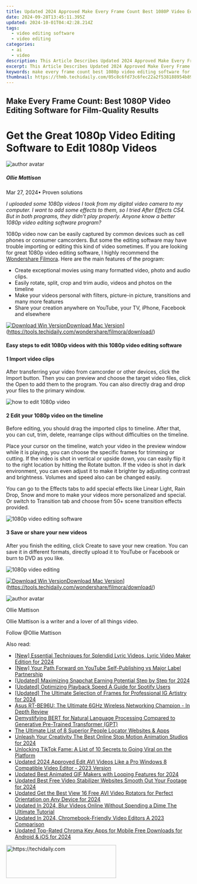```yaml
---
title: Updated 2024 Approved Make Every Frame Count Best 1080P Video Editing Software for Film-Quality Results
date: 2024-09-28T13:45:11.395Z
updated: 2024-10-01T04:42:28.214Z
tags: 
  - video editing software
  - video editing
categories: 
  - ai
  - video
description: This Article Describes Updated 2024 Approved Make Every Frame Count Best 1080P Video Editing Software for Film-Quality Results
excerpt: This Article Describes Updated 2024 Approved Make Every Frame Count Best 1080P Video Editing Software for Film-Quality Results
keywords: make every frame count best 1080p video editing software for film quality results,best free video cutting software for divx files updated 2023,elevate your video game best 1080p editing software for creators,master 1080p video editing expert approved software for stunning results,master 1080p video editing expert approved software,best zero cost video editing software for gamers 2024 update,the best free video editing software for mp4 files updated
thumbnail: https://thmb.techidaily.com/05c8c6fd73c6fec22a2f538188954b893a706bcf3ee5edf935baeb75dd083d47.jpg
---
```


## Make Every Frame Count: Best 1080P Video Editing Software for Film-Quality Results

# Get the Great 1080p Video Editing Software to Edit 1080p Videos

![author avatar](https://images.wondershare.com/filmora/article-images/ollie-mattison.jpg)

##### Ollie Mattison

 Mar 27, 2024• Proven solutions

_I uploaded some 1080p videos I took from my digital video camera to my computer. I want to add some effects to them, so I tried  After Effects CS4\. But in both programs, they didn’t play properly. Anyone know a better 1080p video editing software program?_

1080p video now can be easily captured by common devices such as cell phones or consumer camcorders. But some the editing software may have trouble importing or editing this kind of video sometimes. If you are looking for great 1080p video editing software, I highly recommend the [Wondershare Filmora](https://tools.techidaily.com/wondershare/filmora/download/). Here are the main features of the program:

* Create exceptional movies using many formatted video, photo and audio clips.
* Easily rotate, split, crop and trim audio, videos and photos on the timeline
* Make your videos personal with filters, picture-in picture, transitions and many more features
* Share your creation anywhere on YouTube, your TV, iPhone, Facebook and elsewhere

[![Download Win Version](https://images.wondershare.com/filmora/guide/download-btn-win.jpg)](https://tools.techidaily.com/wondershare/filmora/download/)[Download Mac Version](https://images.wondershare.com/filmora/guide/download-btn-mac.jpg)](https://tools.techidaily.com/wondershare/filmora/download/)

#### Easy steps to edit 1080p videos with this 1080p video editing software

#### 1 Import video clips

After transferring your video from camcorder or other devices, click the Import button. Then you can preview and choose the target video files, click the Open to add them to the program. You can also directly drag and drop your files to the primary window.

![how to edit 1080p video](https://images.wondershare.com/images/multimedia/video-editor/video-editor-main-interface.jpg)

#### 2 Edit your 1080p video on the timeline

Before editing, you should drag the imported clips to timeline. After that, you can cut, trim, delete, rearrange clips without difficulties on the timeline.

Place your cursor on the timeline, watch your video in the preview window while it is playing, you can choose the specific frames for trimming or cutting. If the video is shot in vertical or upside down, you can easily flip it to the right location by hitting the Rotate button. If the video is shot in dark environment, you can even adjust it to make it brighter by adjusting contrast and brightness. Volumes and speed also can be changed easily.

You can go to the Effects tabs to add special effects like Linear Light, Rain Drop, Snow and more to make your videos more personalized and special. Or switch to Transition tab and choose from 50+ scene transition effects provided.

![1080p video editing software](https://images.wondershare.com/images/multimedia/video-editor/video-editor-title-effect-intro.jpg)

#### 3 Save or share your new videos

After you finish the editing, click Create to save your new creation. You can save it in different formats, directly upload it to YouTube or Facebook or burn to DVD as you like.

![1080p video editing](https://images.wondershare.com/images/multimedia/video-editor/video-editor-output.jpg)

[![Download Win Version](https://images.wondershare.com/filmora/guide/download-btn-win.jpg)](https://tools.techidaily.com/wondershare/filmora/download/)[Download Mac Version](https://images.wondershare.com/filmora/guide/download-btn-mac.jpg)](https://tools.techidaily.com/wondershare/filmora/download/)

![author avatar](https://images.wondershare.com/filmora/article-images/ollie-mattison.jpg)

Ollie Mattison

Ollie Mattison is a writer and a lover of all things video.

Follow @Ollie Mattison

<ins class="adsbygoogle"
      style="display:block"
      data-ad-client="ca-pub-7571918770474297"
      data-ad-slot="8358498916"
      data-ad-format="auto"
      data-full-width-responsive="true"></ins>

<span class="atpl-alsoreadstyle">Also read:</span>
<div><ul>
<li><a href="https://facebook-video-footage.techidaily.com/new-essential-techniques-for-splendid-lyric-videos-lyric-video-maker-edition-for-2024/"><u>[New] Essential Techniques for Splendid Lyric Videos, Lyric Video Maker Edition for 2024</u></a></li>
<li><a href="https://facebook-video-share.techidaily.com/new-your-path-forward-on-youtube-self-publishing-vs-major-label-partnership/"><u>[New] Your Path Forward on YouTube Self-Publishing vs Major Label Partnership</u></a></li>
<li><a href="https://snapchat-videos.techidaily.com/updated-maximizing-snapchat-earning-potential-step-by-step-for-2024/"><u>[Updated] Maximizing Snapchat Earning Potential Step by Step for 2024</u></a></li>
<li><a href="https://extra-skills.techidaily.com/updated-optimizing-playback-speed-a-guide-for-spotify-users/"><u>[Updated] Optimizing Playback Speed A Guide for Spotify Users</u></a></li>
<li><a href="https://instagram-video-recordings.techidaily.com/updated-the-ultimate-selection-of-frames-for-professional-ig-artistry-for-2024/"><u>[Updated] The Ultimate Selection of Frames for Professional IG Artistry for 2024</u></a></li>
<li><a href="https://hardware-reviews.techidaily.com/asus-rt-be96u-the-ultimate-6ghz-wireless-networking-champion-in-depth-review/"><u>Asus RT-BE96U: The Ultimate 6GHz Wireless Networking Champion - In Depth Review</u></a></li>
<li><a href="https://tech-revival.techidaily.com/demystifying-bert-for-natural-language-processing-compared-to-generative-pre-trained-transformer-gpt/"><u>Demystifying BERT for Natural Language Processing Compared to Generative Pre-Trained Transformer (GPT)</u></a></li>
<li><a href="https://techno-recovery.techidaily.com/the-ultimate-list-of-8-superior-people-locator-websites-and-apps/"><u>The Ultimate List of 8 Superior People Locator Websites & Apps</u></a></li>
<li><a href="https://ai-video-apps.techidaily.com/unleash-your-creativity-the-best-online-stop-motion-animation-studios-for-2024/"><u>Unleash Your Creativity The Best Online Stop Motion Animation Studios for 2024</u></a></li>
<li><a href="https://techtrends.techidaily.com/unlocking-tiktok-fame-a-list-of-10-secrets-to-going-viral-on-the-platform/"><u>Unlocking TikTok Fame: A List of 10 Secrets to Going Viral on the Platform</u></a></li>
<li><a href="https://ai-video-apps.techidaily.com/updated-2024-approved-edit-avi-videos-like-a-pro-windows-8-compatible-video-editor-2023-version/"><u>Updated 2024 Approved Edit AVI Videos Like a Pro Windows 8 Compatible Video Editor - 2023 Version</u></a></li>
<li><a href="https://ai-video-apps.techidaily.com/updated-best-animated-gif-makers-with-looping-features-for-2024/"><u>Updated Best Animated GIF Makers with Looping Features for 2024</u></a></li>
<li><a href="https://ai-video-apps.techidaily.com/updated-best-free-video-stabilizer-websites-smooth-out-your-footage-for-2024/"><u>Updated Best Free Video Stabilizer Websites Smooth Out Your Footage for 2024</u></a></li>
<li><a href="https://ai-video-apps.techidaily.com/updated-get-the-best-view-16-free-avi-video-rotators-for-perfect-orientation-on-any-device-for-2024/"><u>Updated Get the Best View 16 Free AVI Video Rotators for Perfect Orientation on Any Device for 2024</u></a></li>
<li><a href="https://ai-video-apps.techidaily.com/updated-in-2024-blur-videos-online-without-spending-a-dime-the-ultimate-tutorial/"><u>Updated In 2024, Blur Videos Online Without Spending a Dime The Ultimate Tutorial</u></a></li>
<li><a href="https://ai-video-apps.techidaily.com/updated-in-2024-chromebook-friendly-video-editors-a-2023-comparison/"><u>Updated In 2024, Chromebook-Friendly Video Editors A 2023 Comparison</u></a></li>
<li><a href="https://ai-video-apps.techidaily.com/updated-top-rated-chroma-key-apps-for-mobile-free-downloads-for-android-and-ios-for-2024/"><u>Updated Top-Rated Chroma Key Apps for Mobile Free Downloads for Android & iOS for 2024</u></a></li>
</ul></div>

<!-- affiliate ads begin -->
<a href="https://aligracehair.sjv.io/c/5597632/2012401/19272" target="_top" id="2012401">
  <img src="//a.impactradius-go.com/display-ad/19272-2012401" border="0" alt="https://techidaily.com" width="300" height="90"/>
</a>
<img height="0" width="0" src="https://aligracehair.sjv.io/i/5597632/2012401/19272" style="position:absolute;visibility:hidden;" border="0" />
<!-- affiliate ads end -->

